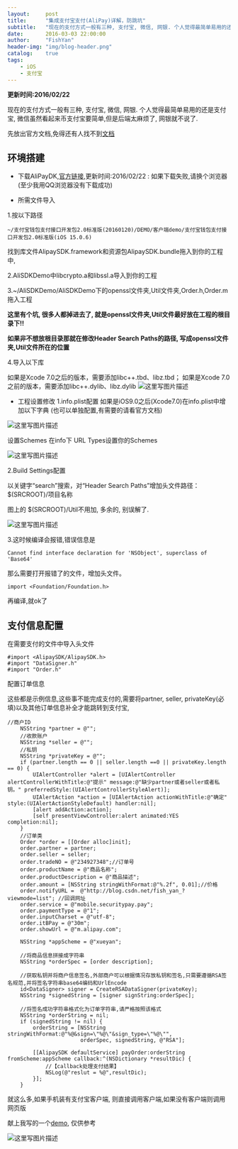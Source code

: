 ```yaml
---
layout:     post
title:      "集成支付宝支付(AliPay)详解，防跳坑"
subtitle:   "现在的支付方式一般有三种, 支付宝, 微信, 网银. 个人觉得最简单易用的还是支付宝, 微信虽然看起来币支付宝要简单,但是后端太麻烦了, 网银就不说了."
date:       2016-03-03 22:00:00
author:     "FishYan"
header-img: "img/blog-header.png"
catalog:    true
tags:
    - iOS
    - 支付宝
---
```



**更新时间:2016/02/22**

现在的支付方式一般有三种, 支付宝, 微信, 网银. 个人觉得最简单易用的还是支付宝, 微信虽然看起来币支付宝要简单,但是后端太麻烦了, 网银就不说了.

先放出官方文档,免得还有人找不到[文档](https://doc.open.alipay.com/doc2/detail?treeId=59&articleId=103563&docType=1)

## 环境搭建

- 下载AliPayDK,[官方链接](http://aopsdkdownload.cn-hangzhou.alipay-pub.aliyun-inc.com/demo/WS_MOBILE_PAY_SDK_BASE.zip?spm=0.0.0.0.y0oP1q&file=WS_MOBILE_PAY_SDK_BASE.zip),更新时间:2016/02/22 : 
如果下载失败,请换个浏览器(至少我用QQ浏览器没有下载成功)

- 所需文件导入

1.按以下路径

`~/支付宝钱包支付接口开发包2.0标准版(20160120)/DEMO/客户端demo/支付宝钱包支付接口开发包2.0标准版(iOS 15.0.6)`

找到库文件AlipaySDK.framework和资源包AlipaySDK.bundle拖入到你的工程中, 

2.AliSDKDemo中libcrypto.a和libssl.a导入到你的工程

3.~/AliSDKDemo/AliSDKDemo下的openssl文件夹,Util文件夹,Order.h,Order.m拖入工程

**这里有个坑, 很多人都掉进去了, 就是openssl文件夹,Util文件最好放在工程的根目录下!!** 

**如果非不想放根目录那就在修改Header Search Paths的路径, 写成openssl文件夹,Util文件所在的位置**

4.导入以下库

如果是Xcode 7.0之后的版本，需要添加libc++.tbd、libz.tbd；
如果是Xcode 7.0之前的版本，需要添加libc++.dylib、libz.dylib
![这里写图片描述](http://img.blog.csdn.net/20160129104208338)</center>

- 工程设置修改
1.info.plist配置
如果是iOS9.0之后(Xcode7.0)在info.plist中增加以下字典
(也可以单独配置,有需要的请看官方文档)

![这里写图片描述](http://img.blog.csdn.net/20160129104835376)

设置Schemes
在info下 URL Types设置你的Schemes

![这里写图片描述](http://img.blog.csdn.net/20160129105516408)

2.Build Settings配置

以关键字“search”搜索，对“Header Search Paths”增加头文件路径：$(SRCROOT)/项目名称

图上的 $(SRCROOT)/Util不用加, 多余的, 别误解了.

![这里写图片描述](http://img.blog.csdn.net/20160129105215438)

3.这时候编译会报错,错误信息是

`Cannot find interface declaration for 'NSObject', superclass of 'Base64'`

那么需要打开报错了的文件，增加头文件。

`import <Foundation/Foundation.h>`

再编译,就ok了

## 支付信息配置

在需要支付的文件中导入头文件

``` Objc
#import <AlipaySDK/AlipaySDK.h>
#import "DataSigner.h"
#import "Order.h"
```
配置订单信息

这些都是示例信息,这些事不能完成支付的,需要将partner, seller, privateKey(必填)以及其他订单信息补全才能跳转到支付宝,

```Objc
//商户ID
    NSString *partner = @"";
    //收款账户
    NSString *seller = @"";
    //私钥
    NSString *privateKey = @"";
    if (partner.length == 0 || seller.length ==0 || privateKey.length == 0) {
        UIAlertController *alert = [UIAlertController alertControllerWithTitle:@"提示" message:@"缺少partner或者seller或者私钥。" preferredStyle:(UIAlertControllerStyleAlert)];
        UIAlertAction *action = [UIAlertAction actionWithTitle:@"确定" style:(UIAlertActionStyleDefault) handler:nil];
        [alert addAction:action];
        [self presentViewController:alert animated:YES completion:nil];
    }
    //订单类
    Order *order = [[Order alloc]init];
    order.partner = partner;
    order.seller = seller;
    order.tradeNO = @"234927348";//订单号
    order.productName = @"商品名称";
    order.productDescription = @"商品描述";
    order.amount = [NSString stringWithFormat:@"%.2f", 0.01];//价格
    order.notifyURL =  @"http://blog.csdn.net/fish_yan_?viewmode=list"; //回调网址
    order.service = @"mobile.securitypay.pay";
    order.paymentType = @"1";
    order.inputCharset = @"utf-8";
    order.itBPay = @"30m";
    order.showUrl = @"m.alipay.com";
    
    NSString *appScheme = @"xueyan";
    
    //将商品信息拼接成字符串
    NSString *orderSpec = [order description];
    
    //获取私钥并将商户信息签名,外部商户可以根据情况存放私钥和签名,只需要遵循RSA签名规范,并将签名字符串base64编码和UrlEncode
    id<DataSigner> signer = CreateRSADataSigner(privateKey);
    NSString *signedString = [signer signString:orderSpec];
    
    //将签名成功字符串格式化为订单字符串,请严格按照该格式
    NSString *orderString = nil;
    if (signedString != nil) {
        orderString = [NSString stringWithFormat:@"%@&sign=\"%@\"&sign_type=\"%@\"",
                       orderSpec, signedString, @"RSA"];
        
        [[AlipaySDK defaultService] payOrder:orderString fromScheme:appScheme callback:^(NSDictionary *resultDic) {
            //【callback处理支付结果】
            NSLog(@"reslut = %@",resultDic);
        }];
    }
```
就这么多,如果手机装有支付宝客户端, 则直接调用客户端,如果没有客户端则调用网页版

献上我写的一个[demo](https://github.com/fish-yan/AliPay/tree/master), 仅供参考


![这里写图片描述](http://img.blog.csdn.net/20160129115559922)
